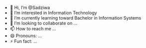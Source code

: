 - 👋 Hi, I’m @Sadziwa
- 👀 I’m interested in Information Technology
- 🌱 I’m currently learning toward Bachelor in Information Systems
- 💞️ I’m looking to collaborate on ...
- 📫 How to reach me ...
- 😄 Pronouns: ...
- ⚡ Fun fact: ...

<!---
Sadziwa/Sadziwa is a ✨ special ✨ repository because its `README.md` (this file) appears on your GitHub profile.
You can click the Preview link to take a look at your changes.
--->
